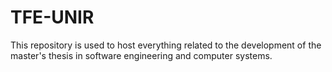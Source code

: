 # TFE-UNIR
This repository is used to host everything related to the development of the master's thesis in software engineering and computer systems.
